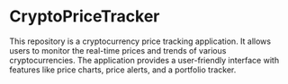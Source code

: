 # CryptoPriceTracker
This repository is a cryptocurrency price tracking application. It allows users to monitor the real-time prices and trends of various cryptocurrencies. The application provides a user-friendly interface with features like price charts, price alerts, and a portfolio tracker.
